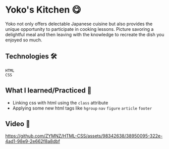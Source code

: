 # Yoko's Kitchen 😋
Yoko not only offers delectable Japanese cuisine but also provides the unique opportunity to participate in cooking lessons. Picture savoring a delightful meal and then leaving with the knowledge to recreate the dish you enjoyed so much.
## Technologies 🛠️
`HTML`<br>
`CSS`
## What I learned/Practiced 💪
- Linking css with html using the `class` attribute
- Applying some new html tags like `hgroup` `nav` `figure` `article` `footer`

## Video 🎥
https://github.com/ZYMNZ/HTML-CSS/assets/98342638/38950095-322e-4ad1-98e9-2e662f8a8dbf


